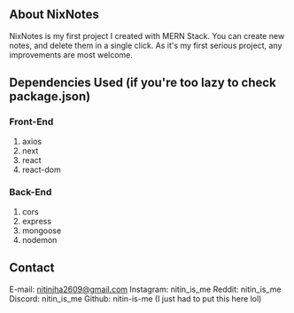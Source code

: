 ## About NixNotes
NixNotes is my first project I created with MERN Stack.
You can create new notes, and delete them in a single click.
As it's my first serious project, any improvements are most welcome.

## Dependencies Used (if you're too lazy to check package.json)
### Front-End
1. axios
2. next
3. react
4. react-dom

### Back-End
1. cors
2. express
3. mongoose
4. nodemon

## Contact
E-mail: nitinjha2609@gmail.com
Instagram: nitin_is_me
Reddit: nitin_is_me
Discord: nitin_is_me
Github: nitin-is-me (I just had to put this here lol)
